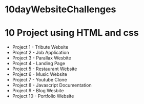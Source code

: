 # 10dayWebsiteChallenges

# 10 Project using HTML and css

- Project 1 - Tribute Website
- Project 2 - Job Application
- Project 3 - Parallax Wesbite
- Project 4 - Landing Page
- Project 5 - Restaurant Website
- Project 6 - Music Website
- Project 7 - Youtube Clone
- Project 8 - Javascript Documentation
- Project 9 - Blog Wesbite
- Project 10 - Portfolio Website
